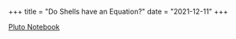 +++
title = "Do Shells have an Equation?"
date = "2021-12-11"
+++

<!-- [Pluto Notebook](/pluto_notebooks/shell) -->
[Pluto Notebook](/pluto_notebooks/shell_notebook)
